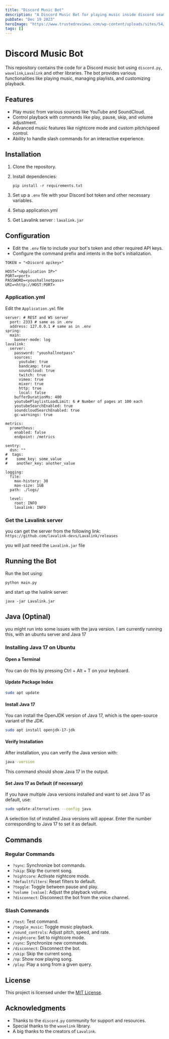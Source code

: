 ```yaml
---
title: "Discord Music Bot"
description: "A Discord Music Bot for playing music inside discord seamlessly."
pubDate: "Dec 19 2023"
heroImage: "https://www.trustedreviews.com/wp-content/uploads/sites/54/2019/10/Discord-Featured-796x417.jpg"
tags: []
---
```



# Discord Music Bot

This repository contains the code for a Discord music bot using `discord.py`, `wavelink`,`Lavalink` and other libraries. The bot provides various functionalities like playing music, managing playlists, and customizing playback.

## Features

- Play music from various sources like YouTube and SoundCloud.
- Control playback with commands like play, pause, skip, and volume adjustment.
- Advanced music features like nightcore mode and custom pitch/speed control.
- Ability to handle slash commands for an interactive experience.

## Installation

1. Clone the repository.
2. Install dependencies:
   ```
   pip install -r requirements.txt
   ```
3. Set up a `.env` file with your Discord bot token and other necessary variables.

4. Setup application.yml

5. Get Lavalink server : `lavalink.jar`

## Configuration

- Edit the `.env` file to include your bot's token and other required API keys.
- Configure the command prefix and intents in the bot's initialization.

```.env
TOKEN = "<Discord apikey>"

HOST="<Application IP>"
PORT=<port>
PASSWORD=<youshallnotpass>
URI=<http://HOST:PORT>

```
### Application.yml
 Edit the `Application.yml` file 

```
server: # REST and WS server
  port: 2333 # same as in .env
  address: 127.0.0.1 # same as in .env
spring:
  main:
    banner-mode: log
lavalink:
  server:
    password: "youshallnotpass"
    sources:
      youtube: true
      bandcamp: true
      soundcloud: true
      twitch: true
      vimeo: true
      mixer: true
      http: true
      local: false
    bufferDurationMs: 400
    youtubePlaylistLoadLimit: 6 # Number of pages at 100 each
    youtubeSearchEnabled: true
    soundcloudSearchEnabled: true
    gc-warnings: true

metrics:
  prometheus:
    enabled: false
    endpoint: /metrics

sentry:
  dsn: ""
#  tags:
#    some_key: some_value
#    another_key: another_value

logging:
  file:
    max-history: 30
    max-size: 1GB
  path: ./logs/

  level:
    root: INFO
    lavalink: INFO
```

### Get the Lavalink server
you can get the server from the following link: 
`https://github.com/lavalink-devs/Lavalink/releases`

you will just need the `Lavalink.jar` file


## Running the Bot

Run the bot using:

```
python main.py
```
and start up the lvalink server:
```
java -jar Lavalink.jar
```
## Java (Optinal)
you might run into some issues with the java version. I am currently running this, with an ubuntu server and Java 17

### Installing Java 17 on Ubuntu

#### Open a Terminal
You can do this by pressing Ctrl + Alt + T on your keyboard.

#### Update Package Index
```bash
sudo apt update
```

#### Install Java 17
You can install the OpenJDK version of Java 17, which is the open-source variant of the JDK.
```bash
sudo apt install openjdk-17-jdk
```

#### Verify Installation
After installation, you can verify the Java version with:
```bash
java -version
```
This command should show Java 17 in the output.

#### Set Java 17 as Default (if necessary)
If you have multiple Java versions installed and want to set Java 17 as default, use:
```bash 
sudo update-alternatives --config java
```
A selection list of installed Java versions will appear. Enter the number corresponding to Java 17 to set it as default.


## Commands

### Regular Commands

- `?sync`: Synchronize bot commands.
- `?skip`: Skip the current song.
- `?nightcore`: Activate nightcore mode.
- `?defaultfilters`: Reset filters to default.
- `?toggle`: Toggle between pause and play.
- `?volume [value]`: Adjust the playback volume.
- `?disconnect`: Disconnect the bot from the voice channel.

### Slash Commands

- `/test`: Test command.
- `/toggle_music`: Toggle music playback.
- `/sound_controls`: Adjust pitch, speed, and rate.
- `/nightcore`: Set to nightcore mode.
- `/sync`: Synchronize new commands.
- `/disconnect`: Disconnect the bot.
- `/skip`: Skip the current song.
- `/np`: Show now playing song.
- `/play`: Play a song from a given query.

## License

This project is licensed under the [MIT License](LICENSE).

## Acknowledgments

- Thanks to the `discord.py` community for support and resources.
- Special thanks to the `wavelink` library.
- A big thanks to the creators of `Lavalink`.

